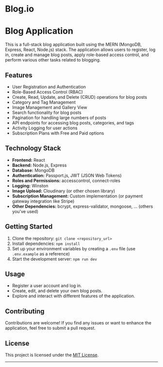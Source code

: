 # Blog.io
# Blog Application

This is a full-stack blog application built using the MERN (MongoDB, Express, React, Node.js) stack. The application allows users to register, log in, create and manage blog posts, apply role-based access control, and perform various other tasks related to blogging.

## Features

- User Registration and Authentication
- Role-Based Access Control (RBAC)
- Create, Read, Update, and Delete (CRUD) operations for blog posts
- Category and Tag Management
- Image Management and Gallery View
- Search functionality for blog posts
- Pagination for handling large numbers of posts
- API endpoints for accessing blog posts, categories, and tags
- Activity Logging for user actions
- Subscription Plans with Free and Paid options

## Technology Stack

- **Frontend:** React
- **Backend:** Node.js, Express
- **Database:** MongoDB
- **Authentication:** Passport.js, JWT (JSON Web Tokens)
- **Roles and Permissions:** accesscontrol, connect-roles
- **Logging:** Winston
- **Image Upload:** Cloudinary (or other chosen library)
- **Subscription Management:** Custom implementation (or payment gateway integration like Stripe)
- **Other Dependencies:** bcrypt, express-validator, mongoose, ... (others you've used)

## Getting Started

1. Clone the repository: `git clone <repository_url>`
2. Install dependencies: `npm install`
3. Set up your environment variables by creating a `.env` file (use `.env.example` as a reference)
4. Start the development server: `npm run dev`

## Usage

- Register a user account and log in.
- Create, edit, and delete your own blog posts.
- Explore and interact with different features of the application.

## Contributing

Contributions are welcome! If you find any issues or want to enhance the application, feel free to submit a pull request.

## License

This project is licensed under the [MIT License](LICENSE).

---

